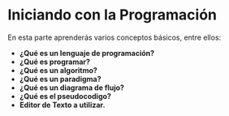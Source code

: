 # Iniciando con la Programación
En esta parte aprenderás varios conceptos básicos, entre ellos:

* **¿Qué es un lenguaje de programación?**
* **¿Qué es programar?**
* **¿Qué es un algoritmo?**
* **¿Qué es un paradigma?**
* **¿Qué es un diagrama de flujo?**
* **¿Qué es el pseudocodigo?**
* **Editor de Texto a utilizar.**

